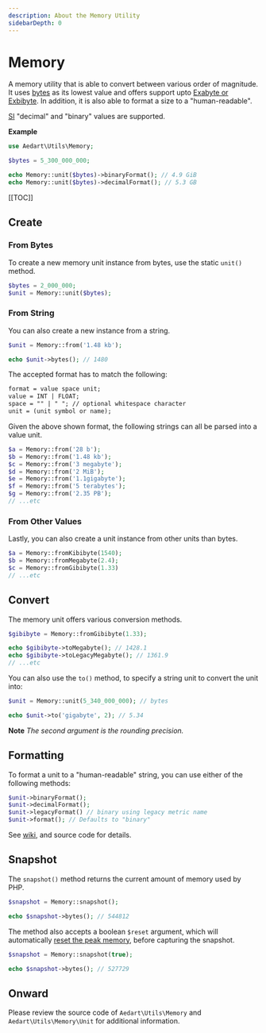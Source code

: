 ```yaml
---
description: About the Memory Utility
sidebarDepth: 0
---
```


# Memory

A memory utility that is able to convert between various order of magnitude.
It uses [bytes](https://en.wikipedia.org/wiki/Byte) as its lowest value and offers support upto [Exabyte or Exbibyte](https://en.wikipedia.org/wiki/Byte#Multiple-byte_units). 
In addition, it is also able to format a size to a "human-readable".

[SI](https://en.wikipedia.org/wiki/International_System_of_Units) "decimal" and "binary" values are supported.

**Example**

```php
use Aedart\Utils\Memory;

$bytes = 5_300_000_000;

echo Memory::unit($bytes)->binaryFormat(); // 4.9 GiB
echo Memory::unit($bytes)->decimalFormat(); // 5.3 GB
```

[[TOC]]

## Create

### From Bytes

To create a new memory unit instance from bytes, use the static `unit()` method.

```php
$bytes = 2_000_000;
$unit = Memory::unit($bytes);
```

### From String

You can also create a new instance from a string.

```php
$unit = Memory::from('1.48 kb');

echo $unit->bytes(); // 1480
```

The accepted format has to match the following:

```txt
format = value space unit;
value = INT | FLOAT;
space = "" | " "; // optional whitespace character
unit = (unit symbol or name);
```

Given the above shown format, the following strings can all be parsed into a value unit.

```php
$a = Memory::from('28 b');
$b = Memory::from('1.48 kb');
$c = Memory::from('3 megabyte');
$d = Memory::from('2 MiB');
$e = Memory::from('1.1gigabyte');
$f = Memory::from('5 terabytes');
$g = Memory::from('2.35 PB');
// ...etc
```

### From Other Values

Lastly, you can also create a unit instance from other units than bytes.

```php
$a = Memory::fromKibibyte(1540);
$b = Memory::fromMegabyte(2.4);
$c = Memory::fromGibibyte(1.33)
// ...etc
```

## Convert

The memory unit offers various conversion methods.

```php
$gibibyte = Memory::fromGibibyte(1.33);

echo $gibibyte->toMegabyte(); // 1428.1
echo $gibibyte->toLegacyMegabyte(); // 1361.9
// ...etc
```

You can also use the `to()` method, to specify a string unit to convert the unit into:

```php
$unit = Memory::unit(5_340_000_000); // bytes

echo $unit->to('gigabyte', 2); // 5.34
```

**Note** _The second argument is the rounding precision._ 

## Formatting

To format a unit to a "human-readable" string, you can use either of the following methods:

```php
$unit->binaryFormat();
$unit->decimalFormat();
$unit->legacyFormat() // binary using legacy metric name
$unit->format(); // Defaults to "binary"
```

See [wiki](https://en.wikipedia.org/wiki/Byte#Multiple-byte_units), and source code for details.

## Snapshot

The `snapshot()` method returns the current amount of memory used by PHP. 

```php
$snapshot = Memory::snapshot();

echo $snapshot->bytes(); // 544812
```

The method also accepts a boolean `$reset` argument, which will automatically
[reset the peak memory](https://www.php.net/manual/en/function.memory-reset-peak-usage.php), before capturing the snapshot.

```php
$snapshot = Memory::snapshot(true);

echo $snapshot->bytes(); // 527729
```

## Onward

Please review the source code of `Aedart\Utils\Memory` and `Aedart\Utils\Memory\Unit` for additional information.
